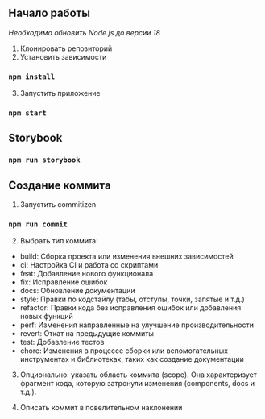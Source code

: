 ## Начало работы

_Необходимо обновить Node.js до версии 18_

1. Клонировать репозиторий
2. Установить зависимости

### `npm install`

3. Запустить приложение

### `npm start`

## Storybook

### `npm run storybook`

## Создание коммита

1. Запустить commitizen

### `npm run commit`

2. Выбрать тип коммита:

- build: Сборка проекта или изменения внешних зависимостей
- ci: Настройка CI и работа со скриптами
- feat: Добавление нового функционала
- fix: Исправление ошибок
- docs: Обновление документации
- style: Правки по кодстайлу (табы, отступы, точки, запятые и т.д.)
- refactor: Правки кода без исправления ошибок или добавления новых функций
- perf: Изменения направленные на улучшение производительности
- revert: Откат на предыдущие коммиты
- test: Добавление тестов
- chore: Изменения в процессе сборки или вспомогательных инструментах и библиотеках, таких как создание документации

3. Опционально: указать область коммита (scope). Она характеризует фрагмент кода, которую затронули изменения (components, docs и т.д.).

4. Описать коммит в повелительном наклонении
